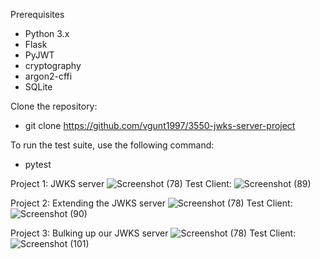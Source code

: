 Prerequisites
- Python 3.x
- Flask
- PyJWT
- cryptography
- argon2-cffi
- SQLite

Clone the repository:
- git clone https://github.com/vgunt1997/3550-jwks-server-project

To run the test suite, use the following command:
- pytest



Project 1: JWKS server
![Screenshot (78)](https://github.com/vgunt1997/3550-jwks-server-project/assets/161993240/0ad4c8d1-a259-48df-bf14-c09535e28aa1)
Test Client:
![Screenshot (89)](https://github.com/vgunt1997/3550-jwks-server-project/assets/161993240/2cdb767f-dddd-4f17-8b79-1ff83723f035)

Project 2: Extending the JWKS server
![Screenshot (78)](https://github.com/vgunt1997/3550-jwks-server-project/assets/161993240/67f28dbb-7462-4956-8426-3d73cb292d47)
Test Client:
![Screenshot (90)](https://github.com/vgunt1997/3550-jwks-server-project/assets/161993240/e66da157-2f50-4e80-82c4-ea94abfe65df)

Project 3: Bulking up our JWKS server
![Screenshot (78)](https://github.com/vgunt1997/3550-jwks-server-project/assets/161993240/67f28dbb-7462-4956-8426-3d73cb292d47)
Test Client:
![Screenshot (101)](https://github.com/vgunt1997/3550-jwks-server-project/assets/161993240/230ed699-662c-4c72-ad06-7a9b83dbb370)
